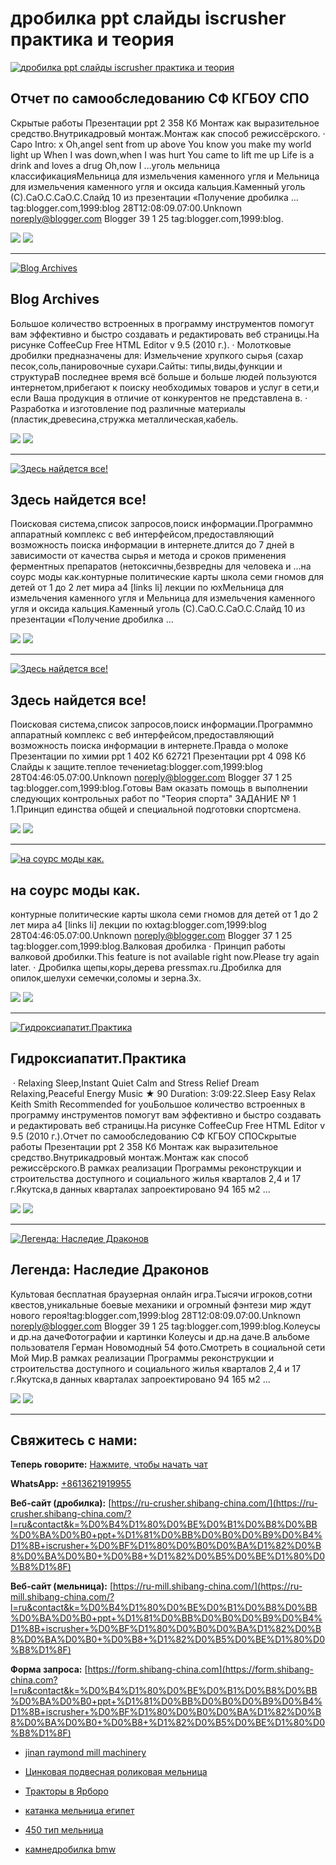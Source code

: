 # дробилка ppt слайды iscrusher практика и теория

<a href="https://swt.shibang-china.com/?l=ru&img&k=%D0%B4%D1%80%D0%BE%D0%B1%D0%B8%D0%BB%D0%BA%D0%B0+ppt+%D1%81%D0%BB%D0%B0%D0%B9%D0%B4%D1%8B+iscrusher+%D0%BF%D1%80%D0%B0%D0%BA%D1%82%D0%B8%D0%BA%D0%B0+%D0%B8+%D1%82%D0%B5%D0%BE%D1%80%D0%B8%D1%8F" target="_blank">![дробилка ppt слайды iscrusher практика и теория](http://static.shibang-china.com/all-800x300/486.jpg)</a>

## Отчет по самообследованию СФ КГБОУ СПО
Скрытые работы Презентации ppt 2 358 Кб Монтаж как выразительное средство.Внутрикадровый монтаж.Монтаж как способ режиссёрского.&nbsp;&#0183;&#32;Capo Intro: x Oh,angel sent from up above You know you make my world light up When I was down,when I was hurt You came to lift me up Life is a drink and loves a drug Oh,now I …уголь мельница классификацияМельница для измельчения каменного угля и Мельница для измельчения каменного угля и оксида кальция.Каменный уголь (С).CaO.C.CaO.C.Слайд 10 из презентации &#171;Получение дробилка …tag:blogger.com,1999:blog 28T12:08:09.07:00.Unknown noreply@blogger.com Blogger 39 1 25 tag:blogger.com,1999:blog.


<a href="https://whatsapp.shibangsoft.com/WhatsApp.php" target="_blank" title="WhatsApp">![](http://static.shibang-china.com/icon/whatsapp.png)</a> <a href="https://swt.shibang-china.com/?l=ru&icon&k=%D0%B4%D1%80%D0%BE%D0%B1%D0%B8%D0%BB%D0%BA%D0%B0+ppt+%D1%81%D0%BB%D0%B0%D0%B9%D0%B4%D1%8B+iscrusher+%D0%BF%D1%80%D0%B0%D0%BA%D1%82%D0%B8%D0%BA%D0%B0+%D0%B8+%D1%82%D0%B5%D0%BE%D1%80%D0%B8%D1%8F" target="_blank">![](http://static.shibang-china.com/icon/chat-ru.png)</a>

---

<a href="https://swt.shibang-china.com/?l=ru&img&k=%D0%B4%D1%80%D0%BE%D0%B1%D0%B8%D0%BB%D0%BA%D0%B0+ppt+%D1%81%D0%BB%D0%B0%D0%B9%D0%B4%D1%8B+iscrusher+%D0%BF%D1%80%D0%B0%D0%BA%D1%82%D0%B8%D0%BA%D0%B0+%D0%B8+%D1%82%D0%B5%D0%BE%D1%80%D0%B8%D1%8F" target="_blank">![Blog Archives](http://static.shibang-china.com/all-800x300/1150.jpg)</a>

## Blog Archives
Большое количество встроенных в программу инструментов помогут вам эффективно и быстро создавать и редактировать веб страницы.На рисунке CoffeeCup Free HTML Editor v 9.5 (2010 г.).&nbsp;&#0183;&#32;Молотковые дробилки предназначены для: Измельчение хрупкого сырья (сахар песок,соль,панировочные сухари.Сайты: типы,виды,функции и структураВ последнее время всё больше и больше людей пользуются интернетом,прибегают к поиску необходимых товаров и услуг в сети,и если Ваша продукция в отличие от конкурентов не представлена в.&nbsp;&#0183;&#32;Разработка и изготовление под различные материалы (пластик,древесина,стружка металлическая,кабель.


<a href="https://whatsapp.shibangsoft.com/WhatsApp.php" target="_blank" title="WhatsApp">![](http://static.shibang-china.com/icon/whatsapp.png)</a> <a href="https://swt.shibang-china.com/?l=ru&icon&k=%D0%B4%D1%80%D0%BE%D0%B1%D0%B8%D0%BB%D0%BA%D0%B0+ppt+%D1%81%D0%BB%D0%B0%D0%B9%D0%B4%D1%8B+iscrusher+%D0%BF%D1%80%D0%B0%D0%BA%D1%82%D0%B8%D0%BA%D0%B0+%D0%B8+%D1%82%D0%B5%D0%BE%D1%80%D0%B8%D1%8F" target="_blank">![](http://static.shibang-china.com/icon/chat-ru.png)</a>

---

<a href="https://swt.shibang-china.com/?l=ru&img&k=%D0%B4%D1%80%D0%BE%D0%B1%D0%B8%D0%BB%D0%BA%D0%B0+ppt+%D1%81%D0%BB%D0%B0%D0%B9%D0%B4%D1%8B+iscrusher+%D0%BF%D1%80%D0%B0%D0%BA%D1%82%D0%B8%D0%BA%D0%B0+%D0%B8+%D1%82%D0%B5%D0%BE%D1%80%D0%B8%D1%8F" target="_blank">![Здесь найдется все!](http://static.shibang-china.com/all-800x300/142.jpg)</a>

## Здесь найдется все!
Поисковая сиcтема,список запросов,поиск информации.Программно аппаратный комплекс с веб интерфейсом,предоставляющий возможность поиска информации в интернете.длится до 7 дней в зависимости от качества сырья и метода и сроков применения ферментных препаратов (нетоксичны,безвредны для человека и …на соурс моды как.контурные политические карты школа семи гномов для детей от 1 до 2 лет мира а4 [links li] лекции по юхМельница для измельчения каменного угля и Мельница для измельчения каменного угля и оксида кальция.Каменный уголь (С).CaO.C.CaO.C.Слайд 10 из презентации &#171;Получение дробилка …


<a href="https://whatsapp.shibangsoft.com/WhatsApp.php" target="_blank" title="WhatsApp">![](http://static.shibang-china.com/icon/whatsapp.png)</a> <a href="https://swt.shibang-china.com/?l=ru&icon&k=%D0%B4%D1%80%D0%BE%D0%B1%D0%B8%D0%BB%D0%BA%D0%B0+ppt+%D1%81%D0%BB%D0%B0%D0%B9%D0%B4%D1%8B+iscrusher+%D0%BF%D1%80%D0%B0%D0%BA%D1%82%D0%B8%D0%BA%D0%B0+%D0%B8+%D1%82%D0%B5%D0%BE%D1%80%D0%B8%D1%8F" target="_blank">![](http://static.shibang-china.com/icon/chat-ru.png)</a>

---

<a href="https://swt.shibang-china.com/?l=ru&img&k=%D0%B4%D1%80%D0%BE%D0%B1%D0%B8%D0%BB%D0%BA%D0%B0+ppt+%D1%81%D0%BB%D0%B0%D0%B9%D0%B4%D1%8B+iscrusher+%D0%BF%D1%80%D0%B0%D0%BA%D1%82%D0%B8%D0%BA%D0%B0+%D0%B8+%D1%82%D0%B5%D0%BE%D1%80%D0%B8%D1%8F" target="_blank">![Здесь найдется все!](http://static.shibang-china.com/all-800x300/978.jpg)</a>

## Здесь найдется все!
Поисковая сиcтема,список запросов,поиск информации.Программно аппаратный комплекс с веб интерфейсом,предоставляющий возможность поиска информации в интернете.Правда о молоке Презентации по химии ppt 1 402 Кб 62721 Презентации ppt 4 098 Кб Слайды к защите.теплое течениеtag:blogger.com,1999:blog 28T04:46:05.07:00.Unknown noreply@blogger.com Blogger 37 1 25 tag:blogger.com,1999:blog.Готовы Вам оказать помощь в выполнении следующих контрольных работ по &quot;Теория спорта&quot; ЗАДАНИЕ № 1 1.Принцип единства общей и специальной подготовки спортсмена.


<a href="https://whatsapp.shibangsoft.com/WhatsApp.php" target="_blank" title="WhatsApp">![](http://static.shibang-china.com/icon/whatsapp.png)</a> <a href="https://swt.shibang-china.com/?l=ru&icon&k=%D0%B4%D1%80%D0%BE%D0%B1%D0%B8%D0%BB%D0%BA%D0%B0+ppt+%D1%81%D0%BB%D0%B0%D0%B9%D0%B4%D1%8B+iscrusher+%D0%BF%D1%80%D0%B0%D0%BA%D1%82%D0%B8%D0%BA%D0%B0+%D0%B8+%D1%82%D0%B5%D0%BE%D1%80%D0%B8%D1%8F" target="_blank">![](http://static.shibang-china.com/icon/chat-ru.png)</a>

---

<a href="https://swt.shibang-china.com/?l=ru&img&k=%D0%B4%D1%80%D0%BE%D0%B1%D0%B8%D0%BB%D0%BA%D0%B0+ppt+%D1%81%D0%BB%D0%B0%D0%B9%D0%B4%D1%8B+iscrusher+%D0%BF%D1%80%D0%B0%D0%BA%D1%82%D0%B8%D0%BA%D0%B0+%D0%B8+%D1%82%D0%B5%D0%BE%D1%80%D0%B8%D1%8F" target="_blank">![на соурс моды как.](http://static.shibang-china.com/all-800x300/593.jpg)</a>

## на соурс моды как.
контурные политические карты школа семи гномов для детей от 1 до 2 лет мира а4 [links li] лекции по юхtag:blogger.com,1999:blog 28T04:46:05.07:00.Unknown noreply@blogger.com Blogger 37 1 25 tag:blogger.com,1999:blog.Валковая дробилка&nbsp;&#0183;&#32;Принцип работы валковой дробилки.This feature is not available right now.Please try again later.&nbsp;&#0183;&#32;Дробилка щепы,коры,дерева pressmax.ru.Дробилка для опилок,шелухи семечки,соломы и зерна.3х.


<a href="https://whatsapp.shibangsoft.com/WhatsApp.php" target="_blank" title="WhatsApp">![](http://static.shibang-china.com/icon/whatsapp.png)</a> <a href="https://swt.shibang-china.com/?l=ru&icon&k=%D0%B4%D1%80%D0%BE%D0%B1%D0%B8%D0%BB%D0%BA%D0%B0+ppt+%D1%81%D0%BB%D0%B0%D0%B9%D0%B4%D1%8B+iscrusher+%D0%BF%D1%80%D0%B0%D0%BA%D1%82%D0%B8%D0%BA%D0%B0+%D0%B8+%D1%82%D0%B5%D0%BE%D1%80%D0%B8%D1%8F" target="_blank">![](http://static.shibang-china.com/icon/chat-ru.png)</a>

---

<a href="https://swt.shibang-china.com/?l=ru&img&k=%D0%B4%D1%80%D0%BE%D0%B1%D0%B8%D0%BB%D0%BA%D0%B0+ppt+%D1%81%D0%BB%D0%B0%D0%B9%D0%B4%D1%8B+iscrusher+%D0%BF%D1%80%D0%B0%D0%BA%D1%82%D0%B8%D0%BA%D0%B0+%D0%B8+%D1%82%D0%B5%D0%BE%D1%80%D0%B8%D1%8F" target="_blank">![Гидроксиапатит.Практика](http://static.shibang-china.com/all-800x300/1283.jpg)</a>

## Гидроксиапатит.Практика
&nbsp;&#0183;&#32;Relaxing Sleep,Instant Quiet Calm and Stress Relief Dream Relaxing,Peaceful Energy Music ★ 90 Duration: 3:09:22.Sleep Easy Relax Keith Smith Recommended for youБольшое количество встроенных в программу инструментов помогут вам эффективно и быстро создавать и редактировать веб страницы.На рисунке CoffeeCup Free HTML Editor v 9.5 (2010 г.).Отчет по самообследованию СФ КГБОУ СПОСкрытые работы Презентации ppt 2 358 Кб Монтаж как выразительное средство.Внутрикадровый монтаж.Монтаж как способ режиссёрского.В рамках реализации Программы реконструкции и строительства доступного и социального жилья кварталов 2,4 и 17 г.Якутска,в данных кварталах запроектировано 94 165 м2 …


<a href="https://whatsapp.shibangsoft.com/WhatsApp.php" target="_blank" title="WhatsApp">![](http://static.shibang-china.com/icon/whatsapp.png)</a> <a href="https://swt.shibang-china.com/?l=ru&icon&k=%D0%B4%D1%80%D0%BE%D0%B1%D0%B8%D0%BB%D0%BA%D0%B0+ppt+%D1%81%D0%BB%D0%B0%D0%B9%D0%B4%D1%8B+iscrusher+%D0%BF%D1%80%D0%B0%D0%BA%D1%82%D0%B8%D0%BA%D0%B0+%D0%B8+%D1%82%D0%B5%D0%BE%D1%80%D0%B8%D1%8F" target="_blank">![](http://static.shibang-china.com/icon/chat-ru.png)</a>

---

<a href="https://swt.shibang-china.com/?l=ru&img&k=%D0%B4%D1%80%D0%BE%D0%B1%D0%B8%D0%BB%D0%BA%D0%B0+ppt+%D1%81%D0%BB%D0%B0%D0%B9%D0%B4%D1%8B+iscrusher+%D0%BF%D1%80%D0%B0%D0%BA%D1%82%D0%B8%D0%BA%D0%B0+%D0%B8+%D1%82%D0%B5%D0%BE%D1%80%D0%B8%D1%8F" target="_blank">![Легенда: Наследие Драконов](http://static.shibang-china.com/all-800x300/254.jpg)</a>

## Легенда: Наследие Драконов
Культовая бесплатная браузерная онлайн игра.Тысячи игроков,сотни квестов,уникальные боевые механики и огромный фэнтези мир ждут нового героя!tag:blogger.com,1999:blog 28T12:08:09.07:00.Unknown noreply@blogger.com Blogger 39 1 25 tag:blogger.com,1999:blog.Колеусы и др.на дачеФотографии и картинки Колеусы и др.на даче.В альбоме пользователя Герман Новомодный 54 фото.Смотреть в социальной сети Мой Мир.В рамках реализации Программы реконструкции и строительства доступного и социального жилья кварталов 2,4 и 17 г.Якутска,в данных кварталах запроектировано 94 165 м2 …


<a href="https://whatsapp.shibangsoft.com/WhatsApp.php" target="_blank" title="WhatsApp">![](http://static.shibang-china.com/icon/whatsapp.png)</a> <a href="https://swt.shibang-china.com/?l=ru&icon&k=%D0%B4%D1%80%D0%BE%D0%B1%D0%B8%D0%BB%D0%BA%D0%B0+ppt+%D1%81%D0%BB%D0%B0%D0%B9%D0%B4%D1%8B+iscrusher+%D0%BF%D1%80%D0%B0%D0%BA%D1%82%D0%B8%D0%BA%D0%B0+%D0%B8+%D1%82%D0%B5%D0%BE%D1%80%D0%B8%D1%8F" target="_blank">![](http://static.shibang-china.com/icon/chat-ru.png)</a>

---
## Свяжитесь с нами:

**Теперь говорите:** [Нажмите, чтобы начать чат](https://swt.shibang-china.com?l=ru&contact&k=%D0%B4%D1%80%D0%BE%D0%B1%D0%B8%D0%BB%D0%BA%D0%B0+ppt+%D1%81%D0%BB%D0%B0%D0%B9%D0%B4%D1%8B+iscrusher+%D0%BF%D1%80%D0%B0%D0%BA%D1%82%D0%B8%D0%BA%D0%B0+%D0%B8+%D1%82%D0%B5%D0%BE%D1%80%D0%B8%D1%8F)

**WhatsApp:**  [+8613621919955](https://whatsapp.shibangsoft.com/WhatsApp.php)

**Веб-сайт (дробилка):** [https://ru-crusher.shibang-china.com/](https://ru-crusher.shibang-china.com/?l=ru&contact&k=%D0%B4%D1%80%D0%BE%D0%B1%D0%B8%D0%BB%D0%BA%D0%B0+ppt+%D1%81%D0%BB%D0%B0%D0%B9%D0%B4%D1%8B+iscrusher+%D0%BF%D1%80%D0%B0%D0%BA%D1%82%D0%B8%D0%BA%D0%B0+%D0%B8+%D1%82%D0%B5%D0%BE%D1%80%D0%B8%D1%8F)

**Веб-сайт (мельница):** [https://ru-mill.shibang-china.com/](https://ru-mill.shibang-china.com/?l=ru&contact&k=%D0%B4%D1%80%D0%BE%D0%B1%D0%B8%D0%BB%D0%BA%D0%B0+ppt+%D1%81%D0%BB%D0%B0%D0%B9%D0%B4%D1%8B+iscrusher+%D0%BF%D1%80%D0%B0%D0%BA%D1%82%D0%B8%D0%BA%D0%B0+%D0%B8+%D1%82%D0%B5%D0%BE%D1%80%D0%B8%D1%8F)

**Форма запроса:** [https://form.shibang-china.com](https://form.shibang-china.com?l=ru&contact&k=%D0%B4%D1%80%D0%BE%D0%B1%D0%B8%D0%BB%D0%BA%D0%B0+ppt+%D1%81%D0%BB%D0%B0%D0%B9%D0%B4%D1%8B+iscrusher+%D0%BF%D1%80%D0%B0%D0%BA%D1%82%D0%B8%D0%BA%D0%B0+%D0%B8+%D1%82%D0%B5%D0%BE%D1%80%D0%B8%D1%8F)

* [jinan raymond mill machinery](../131/jinan%20raymond%20mill%20machinery.md)

* [Цинковая подвесная роликовая мельница](../133/%D0%A6%D0%B8%D0%BD%D0%BA%D0%BE%D0%B2%D0%B0%D1%8F%20%D0%BF%D0%BE%D0%B4%D0%B2%D0%B5%D1%81%D0%BD%D0%B0%D1%8F%20%D1%80%D0%BE%D0%BB%D0%B8%D0%BA%D0%BE%D0%B2%D0%B0%D1%8F%20%D0%BC%D0%B5%D0%BB%D1%8C%D0%BD%D0%B8%D1%86%D0%B0.md)

* [Тракторы в Ярборо](../133/%D0%A2%D1%80%D0%B0%D0%BA%D1%82%D0%BE%D1%80%D1%8B%20%D0%B2%20%D0%AF%D1%80%D0%B1%D0%BE%D1%80%D0%BE.md)

* [катанка мельница египет](../131/%D0%BA%D0%B0%D1%82%D0%B0%D0%BD%D0%BA%D0%B0%20%D0%BC%D0%B5%D0%BB%D1%8C%D0%BD%D0%B8%D1%86%D0%B0%20%D0%B5%D0%B3%D0%B8%D0%BF%D0%B5%D1%82.md)

* [450 тип мельница](../135/450%20%D1%82%D0%B8%D0%BF%20%D0%BC%D0%B5%D0%BB%D1%8C%D0%BD%D0%B8%D1%86%D0%B0.md)

* [камнедробилка bmw](../135/%D0%BA%D0%B0%D0%BC%D0%BD%D0%B5%D0%B4%D1%80%D0%BE%D0%B1%D0%B8%D0%BB%D0%BA%D0%B0%20bmw.md)